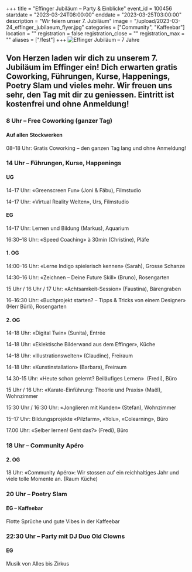 +++
title = "Effinger Jubiläum – Party & Einblicke"
event_id = 100456
startdate = "2023-03-24T08:00:00"
enddate = "2023-03-25T03:00:00"
description = "Wir feiern unser 7. Jubiläum"
image = "/upload/2023-03-24_effinger_jubilaeum_flyer.jpg"
categories = ["Community", "Kaffeebar"]
location = ""
registration = false
registration_close = ""
registration_max = ""
aliases = ["/fest"]
+++
![Effinger Jubiläum – 7 Jahre](/upload/2023-03-24_effinger_jubilaeum_flyer.jpg "Effinger Jubiläum – 7 Jahre")

## Von Herzen laden wir dich zu unserem 7. Jubiläum im Effinger ein! Dich erwarten gratis Coworking, Führungen, Kurse, Happenings, Poetry Slam und vieles mehr. Wir freuen uns sehr, den Tag mit dir zu geniessen. Eintritt ist kostenfrei und ohne Anmeldung!

### 8 Uhr – Free Coworking (ganzer Tag)

#### Auf allen Stockwerken

08–18 Uhr: Gratis Coworking – den ganzen Tag lang und ohne Anmeldung!

### 14 Uhr – Führungen, Kurse, Happenings

#### UG

14–17 Uhr: «Greenscreen Fun» (Joni & Fäbu), Filmstudio 

14–17 Uhr: «Virtual Reality Welten», Urs, Filmstudio 

#### EG

14–17 Uhr: Lernen und Bildung (Markus), Aquarium

16:30–18 Uhr: «Speed Coaching» à 30min (Christine), Pläfe

#### 1. OG

14:00–16 Uhr: «Lerne Indigo spielerisch kennen» (Sarah), Grosse Schanze

14:30–16 Uhr: «Zeichnen – Deine Future Skill» (Bruno), Rosengarten

15 Uhr / 16 Uhr / 17 Uhr: «Achtsamkeit-Session» (Faustina), Bärengraben

16–16:30 Uhr: «Buchprojekt starten? – Tipps & Tricks von einem Designer» (Herr Bürli), Rosengarten

#### 2. OG

14–18 Uhr: «Digital Twin» (Sunita), Entrée

14–18 Uhr: «Eklektische Bilderwand aus dem Effinger», Küche

14–18 Uhr: «Illustrationswelten» (Claudine), Freiraum

14–18 Uhr: «Kunstinstallation» (Barbara), Freiraum

14.30-15 Uhr: «Heute schon gelernt? Beiläufiges Lernen»  (Fredi), Büro

15 Uhr / 16 Uhr: «Karate-Einführung: Theorie und Praxis» (Maël), Wohnzimmer

15:30 Uhr / 16:30 Uhr: «Jonglieren mit Kunden» (Stefan), Wohnzimmer

15–17 Uhr: Bildungsprojekte «Pilzfarm», «Yolu», «Colearning», Büro

17.00 Uhr: «Selber lernen! Geht das?» (Fredi), Büro

### 18 Uhr – Community Apéro

#### 2. OG

18 Uhr: «Community Apéro»: Wir stossen auf ein reichhaltiges Jahr und viele tolle Momente an. (Raum Küche)

### 20 Uhr – Poetry Slam

#### EG – Kaffeebar

Flotte Sprüche und gute Vibes in der Kaffeebar

### 22:30 Uhr – Party mit DJ Duo Old Clowns

#### EG

Musik von Alles bis Zirkus